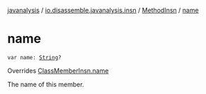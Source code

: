 [javanalysis](../../index.md) / [io.disassemble.javanalysis.insn](../index.md) / [MethodInsn](index.md) / [name](./name.md)

# name

`var name: `[`String`](https://kotlinlang.org/api/latest/jvm/stdlib/kotlin/-string/index.html)`?`

Overrides [ClassMemberInsn.name](../-class-member-insn/name.md)

The name of this member.

